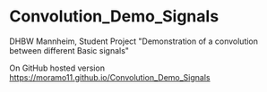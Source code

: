 # Convolution_Demo_Signals
DHBW Mannheim, Student Project 
"Demonstration of a convolution between different Basic signals"

On GitHub hosted version  https://moramo11.github.io/Convolution_Demo_Signals
